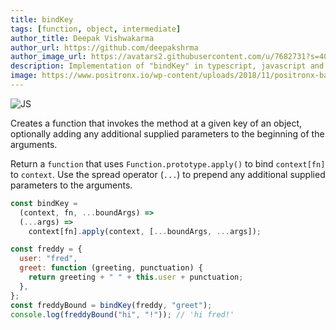 ```yaml
---
title: bindKey
tags: [function, object, intermediate]
author_title: Deepak Vishwakarma
author_url: https://github.com/deepakshrma
author_image_url: https://avatars2.githubusercontent.com/u/7682731?s=400
description: Implementation of "bindKey" in typescript, javascript and deno.
image: https://www.positronx.io/wp-content/uploads/2018/11/positronx-banner-1152-1.jpg
---
```


![JS](https://img.shields.io/badge/supports-javascript-yellow.svg?style=flat-square)

Creates a function that invokes the method at a given key of an object, optionally adding any additional supplied parameters to the beginning of the arguments.

Return a `function` that uses `Function.prototype.apply()` to bind `context[fn]` to `context`.
Use the spread operator (`...`) to prepend any additional supplied parameters to the arguments.

```js
const bindKey =
  (context, fn, ...boundArgs) =>
  (...args) =>
    context[fn].apply(context, [...boundArgs, ...args]);
```

```js
const freddy = {
  user: "fred",
  greet: function (greeting, punctuation) {
    return greeting + " " + this.user + punctuation;
  },
};
const freddyBound = bindKey(freddy, "greet");
console.log(freddyBound("hi", "!")); // 'hi fred!'
```
